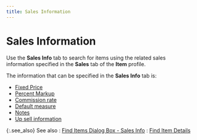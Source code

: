 ```yaml
---
title: Sales Information
---
```


# Sales Information


Use the **Sales Info** tab to search  for items using the related sales information specified in the **Sales** tab of the **Item** profile.


The information that can be specified in the **Sales 
 Info** tab is:

- [Fixed  Price]({{site.mi_baseurl}}/finding-items/find-item-details/sales-information/fixed_price_find_items_content.html)
- [Percent  Markup]({{site.mi_baseurl}}/finding-items/find-item-details/sales-information/percent_markup_find_items_content.html)
- [Commission  rate]({{site.mi_baseurl}}/finding-items/find-item-details/sales-information/commission_rate_find_items_content.html)
- [Default  measure]({{site.mi_baseurl}}/finding-items/find-item-details/sales-information/sales_measure_find_items_content.html)
- [Notes]({{site.mi_baseurl}}/finding-items/find-item-details/sales-information/notes_sales_find_item_content.html)
- [Up  sell information]({{site.mi_baseurl}}/finding-items/find-item-details/sales-information/upsell_information_find_items_content.html)



{:.see_also}
See also
: [Find  Items Dialog Box - Sales Info]({{site.mi_baseurl}}/finding-items/create-a-new-item-filter/find-items-dialog-box/the_find_items_dialog_box_sales_info.html)
: [Find Item Details]({{site.mi_baseurl}}/finding-items/find-item-details/find_items_details.html)
